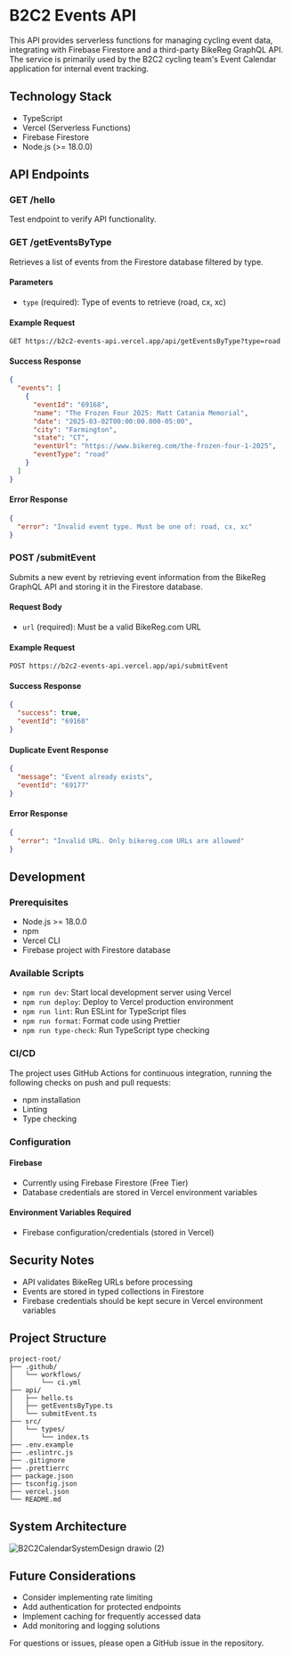 # B2C2 Events API

This API provides serverless functions for managing cycling event data, integrating with Firebase Firestore and a third-party BikeReg GraphQL API. The service is primarily used by the B2C2 cycling team's Event Calendar application for internal event tracking.

## Technology Stack

- TypeScript
- Vercel (Serverless Functions)
- Firebase Firestore
- Node.js (>= 18.0.0)

## API Endpoints

### GET /hello

Test endpoint to verify API functionality.

### GET /getEventsByType

Retrieves a list of events from the Firestore database filtered by type.

#### Parameters

- `type` (required): Type of events to retrieve (road, cx, xc)

#### Example Request

```http
GET https://b2c2-events-api.vercel.app/api/getEventsByType?type=road
```

#### Success Response

```json
{
  "events": [
    {
      "eventId": "69168",
      "name": "The Frozen Four 2025: Matt Catania Memorial",
      "date": "2025-03-02T00:00:00.000-05:00",
      "city": "Farmington",
      "state": "CT",
      "eventUrl": "https://www.bikereg.com/the-frozen-four-1-2025",
      "eventType": "road"
    }
  ]
}
```

#### Error Response

```json
{
  "error": "Invalid event type. Must be one of: road, cx, xc"
}
```

### POST /submitEvent

Submits a new event by retrieving event information from the BikeReg GraphQL API and storing it in the Firestore database.

#### Request Body

- `url` (required): Must be a valid BikeReg.com URL

#### Example Request

```http
POST https://b2c2-events-api.vercel.app/api/submitEvent
```

#### Success Response

```json
{
  "success": true,
  "eventId": "69168"
}
```

#### Duplicate Event Response

```json
{
  "message": "Event already exists",
  "eventId": "69177"
}
```

#### Error Response

```json
{
  "error": "Invalid URL. Only bikereg.com URLs are allowed"
}
```

## Development

### Prerequisites

- Node.js >= 18.0.0
- npm
- Vercel CLI
- Firebase project with Firestore database

### Available Scripts

- `npm run dev`: Start local development server using Vercel
- `npm run deploy`: Deploy to Vercel production environment
- `npm run lint`: Run ESLint for TypeScript files
- `npm run format`: Format code using Prettier
- `npm run type-check`: Run TypeScript type checking

### CI/CD

The project uses GitHub Actions for continuous integration, running the following checks on push and pull requests:

- npm installation
- Linting
- Type checking

### Configuration

#### Firebase

- Currently using Firebase Firestore (Free Tier)
- Database credentials are stored in Vercel environment variables

#### Environment Variables Required

- Firebase configuration/credentials (stored in Vercel)

## Security Notes

- API validates BikeReg URLs before processing
- Events are stored in typed collections in Firestore
- Firebase credentials should be kept secure in Vercel environment variables

## Project Structure

```
project-root/
├── .github/
│   └── workflows/
│       └── ci.yml
├── api/
│   ├── hello.ts
│   ├── getEventsByType.ts
│   └── submitEvent.ts
├── src/
│   └── types/
│       └── index.ts
├── .env.example
├── .eslintrc.js
├── .gitignore
├── .prettierrc
├── package.json
├── tsconfig.json
├── vercel.json
└── README.md
```

## System Architecture

![B2C2CalendarSystemDesign drawio (2)](https://github.com/user-attachments/assets/fdc9ae94-d61d-47d9-bc89-00886d799107)

## Future Considerations

- Consider implementing rate limiting
- Add authentication for protected endpoints
- Implement caching for frequently accessed data
- Add monitoring and logging solutions

For questions or issues, please open a GitHub issue in the repository.
